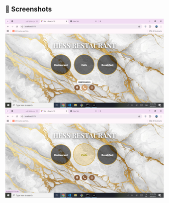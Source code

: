 ## 📸 Screenshots

![Menu – Desktop](https://raw.githubusercontent.com/baharat30/restaurant-QR-menu/main/src/pics/screenshots/meno44.png)
![Menu – Mobile](https://raw.githubusercontent.com/baharat30/restaurant-QR-menu/main/src/pics/screenshots/meno-a.png)
